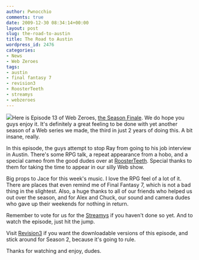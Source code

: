 ```yaml
---
author: Pwnocchio
comments: true
date: 2009-12-30 08:34:14+00:00
layout: post
slug: the-road-to-austin
title: The Road to Austin
wordpress_id: 2476
categories:
- News
- Web Zeroes
tags:
- austin
- final fantasy 7
- revision3
- RoosterTeeth
- streamys
- webzeroes
---
```


[![](http://smoothfewfilms.com/wp-content/uploads/2009/12/austin.jpg)](http://smoothfewfilms.com/wp-content/uploads/2009/12/austin.jpg)Here is Episode 13 of Web Zeroes, [the Season Finale](http://smoothfewfilms.com/2009/12/30/season-finale/). We do hope you guys enjoy it. It's definitely a great feeling to be done with yet another season of a Web series we made, the third in just 2 years of doing this. A bit insane, really.

In this episode, the guys attempt to stop Ray from going to his job interview in Austin. There's some RPG talk, a repeat appearance from a hobo, and a special cameo from the good dudes over at [RoosterTeeth](http://www.roosterteeth.com/). Special thanks to them for taking the time to appear in our silly Web show. 

Big props to Jace for this week's music. I love the RPG feel of a lot of it. There are places that even remind me of Final Fantasy 7, which is not a bad thing in the slightest. Also, a huge thanks to all of our friends who helped us out over the season, and for Alex and Chuck, our sound and camera dudes who gave up their weekends for nothing in return.

Remember to vote for us for the [Streamys](http://smoothfewfilms.com/2009/12/19/vote-web-zeroes-for-the-streamy-awards/) if you haven't done so yet. And to watch the episode, just hit the jump.
<!-- more -->



Visit [Revision3](http://www.revision3.com/webzeroes/seasonfinale/) if you want the downloadable versions of this episode, and stick around for Season 2, because it's going to rule. 

Thanks for watching and enjoy, dudes.
